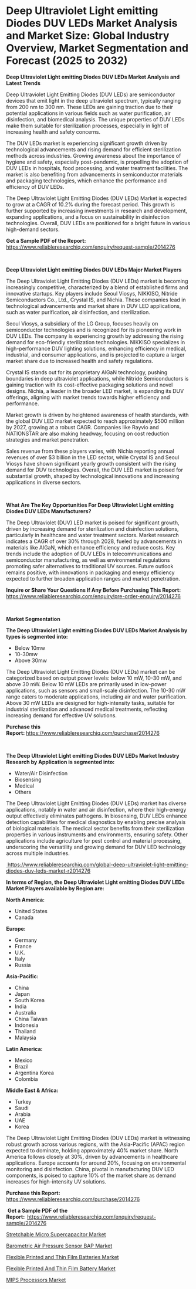 <p><h1>Deep Ultraviolet Light emitting Diodes DUV LEDs Market Analysis and Market Size: Global Industry Overview, Market Segmentation and Forecast (2025 to 2032)</h1></p><p><strong>Deep Ultraviolet Light emitting Diodes DUV LEDs Market Analysis and Latest Trends</strong></p>
<p><p>Deep Ultraviolet Light Emitting Diodes (DUV LEDs) are semiconductor devices that emit light in the deep ultraviolet spectrum, typically ranging from 200 nm to 300 nm. These LEDs are gaining traction due to their potential applications in various fields such as water purification, air disinfection, and biomedical analysis. The unique properties of DUV LEDs make them suitable for sterilization processes, especially in light of increasing health and safety concerns.</p><p>The DUV LEDs market is experiencing significant growth driven by technological advancements and rising demand for efficient sterilization methods across industries. Growing awareness about the importance of hygiene and safety, especially post-pandemic, is propelling the adoption of DUV LEDs in hospitals, food processing, and water treatment facilities. The market is also benefiting from advancements in semiconductor materials and packaging technologies, which enhance the performance and efficiency of DUV LEDs.</p><p>The Deep Ultraviolet Light Emitting Diodes (DUV LEDs) Market is expected to grow at a CAGR of 10.2% during the forecast period. This growth is further supported by increasing investments in research and development, expanding applications, and a focus on sustainability in disinfection technologies. Overall, DUV LEDs are positioned for a bright future in various high-demand sectors.</p></p>
<p><strong>Get a Sample PDF of the Report:&nbsp;</strong> <a href="https://www.reliableresearchiq.com/enquiry/request-sample/2014276?utm_campaign=1087&utm_medium=2&utm_source=Github&utm_content=ia&utm_term=29032025&utm_id=deep-ultraviolet-light-emitting-diodes-duv-leds">https://www.reliableresearchiq.com/enquiry/request-sample/2014276</a></p>
<p>&nbsp;</p>
<p><strong>Deep Ultraviolet Light emitting Diodes DUV LEDs Major Market Players</strong></p>
<p><p>The Deep Ultraviolet Light Emitting Diodes (DUV LEDs) market is becoming increasingly competitive, characterized by a blend of established firms and innovative startups. Key players include Seoul Viosys, NIKKISO, Nitride Semiconductors Co., Ltd., Crystal IS, and Nichia. These companies lead in technological advancements and market share in DUV LED applications, such as water purification, air disinfection, and sterilization.</p><p>Seoul Viosys, a subsidiary of the LG Group, focuses heavily on semiconductor technologies and is recognized for its pioneering work in DUV LEDs. The company is experiencing growth by addressing the rising demand for eco-friendly sterilization technologies. NIKKISO specializes in high-performance DUV lighting solutions, enhancing efficiency in medical, industrial, and consumer applications, and is projected to capture a larger market share due to increased health and safety regulations.</p><p>Crystal IS stands out for its proprietary AlGaN technology, pushing boundaries in deep ultraviolet applications, while Nitride Semiconductors is gaining traction with its cost-effective packaging solutions and novel designs. Nichia, a leader in the broader LED market, is expanding its DUV offerings, aligning with market trends towards higher efficiency and performance.</p><p>Market growth is driven by heightened awareness of health standards, with the global DUV LED market expected to reach approximately $500 million by 2027, growing at a robust CAGR. Companies like Rayvio and NATIONSTAR are also making headway, focusing on cost reduction strategies and market penetration.</p><p>Sales revenue from these players varies, with Nichia reporting annual revenues of over $3 billion in the LED sector, while Crystal IS and Seoul Viosys have shown significant yearly growth consistent with the rising demand for DUV technologies. Overall, the DUV LED market is poised for substantial growth, shaped by technological innovations and increasing applications in diverse sectors.</p></p>
<p>&nbsp;</p>
<p><strong>What Are The Key Opportunities For Deep Ultraviolet Light emitting Diodes DUV LEDs Manufacturers?</strong></p>
<p><p>The Deep Ultraviolet (DUV) LED market is poised for significant growth, driven by increasing demand for sterilization and disinfection solutions, particularly in healthcare and water treatment sectors. Market research indicates a CAGR of over 30% through 2028, fueled by advancements in materials like AlGaN, which enhance efficiency and reduce costs. Key trends include the adoption of DUV LEDs in telecommunications and semiconductor manufacturing, as well as environmental regulations promoting safer alternatives to traditional UV sources. Future outlook remains positive, with innovations in packaging and energy efficiency expected to further broaden application ranges and market penetration.</p></p>
<p><strong>Inquire or Share Your Questions If Any Before Purchasing This Report:</strong> <a href="https://www.reliableresearchiq.com/enquiry/pre-order-enquiry/2014276?utm_campaign=1087&utm_medium=2&utm_source=Github&utm_content=ia&utm_term=29032025&utm_id=deep-ultraviolet-light-emitting-diodes-duv-leds">https://www.reliableresearchiq.com/enquiry/pre-order-enquiry/2014276</a></p>
<p>&nbsp;</p>
<p><strong>Market Segmentation</strong></p>
<p><strong>The Deep Ultraviolet Light emitting Diodes DUV LEDs Market Analysis by types is segmented into:</strong></p>
<p><ul><li>Below 10mw</li><li>10-30mw</li><li>Above 30mw</li></ul></p>
<p><p>The Deep Ultraviolet Light Emitting Diodes (DUV LEDs) market can be categorized based on output power levels: below 10 mW, 10-30 mW, and above 30 mW. Below 10 mW LEDs are primarily used in low-power applications, such as sensors and small-scale disinfection. The 10-30 mW range caters to moderate applications, including air and water purification. Above 30 mW LEDs are designed for high-intensity tasks, suitable for industrial sterilization and advanced medical treatments, reflecting increasing demand for effective UV solutions.</p></p>
<p><strong>Purchase this Report:&nbsp;</strong><a href="https://www.reliableresearchiq.com/purchase/2014276?utm_campaign=1087&utm_medium=2&utm_source=Github&utm_content=ia&utm_term=29032025&utm_id=deep-ultraviolet-light-emitting-diodes-duv-leds">https://www.reliableresearchiq.com/purchase/2014276</a></p>
<p>&nbsp;</p>
<p><strong>The Deep Ultraviolet Light emitting Diodes DUV LEDs Market Industry Research by Application is segmented into:</strong></p>
<p><ul><li>Water/Air Disinfection</li><li>Biosensing</li><li>Medical</li><li>Others</li></ul></p>
<p><p>The Deep Ultraviolet Light Emitting Diodes (DUV LEDs) market has diverse applications, notably in water and air disinfection, where their high-energy output effectively eliminates pathogens. In biosensing, DUV LEDs enhance detection capabilities for medical diagnostics by enabling precise analysis of biological materials. The medical sector benefits from their sterilization properties in various instruments and environments, ensuring safety. Other applications include agriculture for pest control and material processing, underscoring the versatility and growing demand for DUV LED technology across multiple industries.</p></p>
<p><a href="https://www.reliableresearchiq.com/global-deep-ultraviolet-light-emitting-diodes-duv-leds-market-r2014276?utm_campaign=1087&utm_medium=2&utm_source=Github&utm_content=ia&utm_term=29032025&utm_id=deep-ultraviolet-light-emitting-diodes-duv-leds">&nbsp;https://www.reliableresearchiq.com/global-deep-ultraviolet-light-emitting-diodes-duv-leds-market-r2014276</a></p>
<p><strong>In terms of Region, the Deep Ultraviolet Light emitting Diodes DUV LEDs Market Players available by Region are:</strong></p>
<p>
    <p> <strong> North America: </strong>
        <ul>
            <li>United States</li>
            <li>Canada</li>
        </ul>
        </p> 
    <p> <strong> Europe: </strong>
        <ul>
            <li>Germany</li>
            <li>France</li>
            <li>U.K.</li>
            <li>Italy</li>
            <li>Russia</li>
        </ul>
        </p> 
    <p> <strong> Asia-Pacific: </strong>
        <ul>
            <li>China</li>
            <li>Japan</li>
            <li>South Korea</li>
            <li>India</li>
            <li>Australia</li>
            <li>China Taiwan</li>
            <li>Indonesia</li>
            <li>Thailand</li>
            <li>Malaysia</li>
        </ul>
        </p> 
    <p> <strong> Latin America: </strong>
        <ul>
            <li>Mexico</li>
            <li>Brazil</li>
            <li>Argentina Korea</li>
            <li>Colombia</li>
        </ul>
        </p> 
    <p> <strong> Middle East & Africa: </strong>
        <ul>
            <li>Turkey</li>
            <li>Saudi</li>
            <li>Arabia</li>
            <li>UAE</li>
            <li>Korea</li>
        </ul>
    </p>
    </p>
<p><p>The Deep Ultraviolet Light Emitting Diodes (DUV LEDs) market is witnessing robust growth across various regions, with the Asia-Pacific (APAC) region expected to dominate, holding approximately 40% market share. North America follows closely at 30%, driven by advancements in healthcare applications. Europe accounts for around 20%, focusing on environmental monitoring and disinfection. China, pivotal in manufacturing DUV LED components, is poised to capture 10% of the market share as demand increases for high-intensity UV solutions.</p></p>
<p><strong>Purchase this Report: </strong><a href="https://www.reliableresearchiq.com/purchase/2014276?utm_campaign=1087&utm_medium=2&utm_source=Github&utm_content=ia&utm_term=29032025&utm_id=deep-ultraviolet-light-emitting-diodes-duv-leds">https://www.reliableresearchiq.com/purchase/2014276</a></p>
<p>&nbsp;<strong>Get a Sample PDF of the Report:&nbsp;&nbsp;</strong><a href="https://www.reliableresearchiq.com/enquiry/request-sample/2014276?utm_campaign=1087&utm_medium=2&utm_source=Github&utm_content=ia&utm_term=29032025&utm_id=deep-ultraviolet-light-emitting-diodes-duv-leds">https://www.reliableresearchiq.com/enquiry/request-sample/2014276</a></p>
<p><strong></strong></p>
<p><p><a href="https://github.com/borsiflorsfa/Market-Research-Report-List-1/blob/main/stretchable-micro-supercapacitor-market.md?utm_campaign=1087&utm_medium=2&utm_source=Github&utm_content=ia&utm_term=29032025&utm_id=deep-ultraviolet-light-emitting-diodes-duv-leds">Stretchable Micro Supercapacitor Market</a></p><p><a href="https://github.com/ikokwuihepa/Market-Research-Report-List-1/blob/main/barometric-air-pressure-sensor-bap-market.md?utm_campaign=1087&utm_medium=2&utm_source=Github&utm_content=ia&utm_term=29032025&utm_id=deep-ultraviolet-light-emitting-diodes-duv-leds">Barometric Air Pressure Sensor BAP Market</a></p><p><a href="https://github.com/larotnanonhx/Market-Research-Report-List-1/blob/main/flexible-printed-and-thin-film-batteries-market.md?utm_campaign=1087&utm_medium=2&utm_source=Github&utm_content=ia&utm_term=29032025&utm_id=deep-ultraviolet-light-emitting-diodes-duv-leds">Flexible Printed and Thin Film Batteries Market</a></p><p><a href="https://github.com/bibzmuiko/Market-Research-Report-List-1/blob/main/flexible-printed-and-thin-film-battery-market.md?utm_campaign=1087&utm_medium=2&utm_source=Github&utm_content=ia&utm_term=29032025&utm_id=deep-ultraviolet-light-emitting-diodes-duv-leds">Flexible Printed And Thin Film Battery Market</a></p><p><a href="https://github.com/linnuripat/Market-Research-Report-List-1/blob/main/mips-processors-market.md?utm_campaign=1087&utm_medium=2&utm_source=Github&utm_content=ia&utm_term=29032025&utm_id=deep-ultraviolet-light-emitting-diodes-duv-leds">MIPS Processors Market</a></p></p>